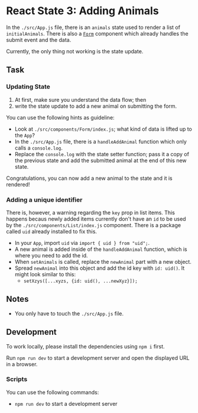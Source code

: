 # React State 3: Adding Animals

In the `./src/App.js` file, there is an `animals` state used to render a list of `initialAnimals`. There is also a [`Form`](./src/components/Form/index.js) component which already handles the submit event and the data.

Currently, the only thing not working is the state update.

## Task

### Updating State

1. At first, make sure you understand the data flow; then
2. write the state update to add a new animal on submitting the form.

You can use the following hints as guideline:

- Look at `./src/components/Form/index.js`; what kind of data is lifted up to the `App`?
- In the `./src/App.js` file, there is a `handleAddAnimal` function which only calls a `console.log`.
- Replace the `console.log` with the state setter function; pass it a copy of the previous state and add the submitted animal at the end of this new state.

Congratulations, you can now add a new animal to the state and it is rendered!

### Adding a unique identifier

There is, however, a warning regarding the `key` prop in list items. This happens becaus newly added items currently don't have an `id` to be used by the `./src/components/List/index.js` component. There is a package called `uid` already installed to fix this.

- In your `App`, import `uid` via `import { uid } from "uid";`.
- A new animal is added inside of the `handleAddAnimal` function, which is where you need to add the id.
- When `setAnimals` is called, replace the `newAnimal` part with a new object.
- Spread `newAnimal` into this object and add the id key with `id: uid()`. It might look similar to this:
  - `setXzys([...xyzs, {id: uid(), ...newXyz}]);`

## Notes

- You only have to touch the `./src/App.js` file.

## Development

To work locally, please install the dependencies using `npm i` first.

Run `npm run dev` to start a development server and open the displayed URL in a browser.



### Scripts

You can use the following commands:

- `npm run dev` to start a development server
